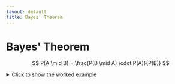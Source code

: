 ```yaml
---
layout: default
title: Bayes' Theorem
---
```


# Bayes' Theorem

$$
P(A \mid B) = \frac{P(B \mid A) \cdot P(A)}{P(B)}
$$

<div>
  <details>
    <summary>Click to show the worked example</summary>

    <p>Let’s assume 1% have a disease, test is 99% accurate...</p>

  </details>
</div>

